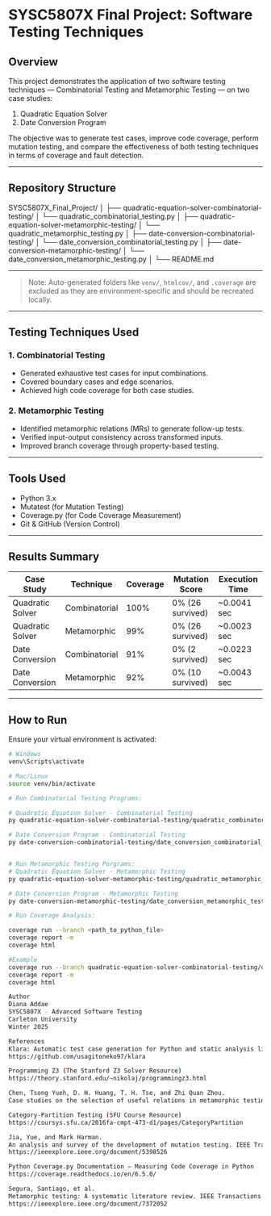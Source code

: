 # SYSC5807X Final Project: Software Testing Techniques

## Overview
This project demonstrates the application of two software testing techniques — Combinatorial Testing and Metamorphic Testing — on two case studies:

1. Quadratic Equation Solver  
2. Date Conversion Program  

The objective was to generate test cases, improve code coverage, perform mutation testing, and compare the effectiveness of both testing techniques in terms of coverage and fault detection.

---

## Repository Structure

SYSC5807X_Final_Project/ │ 
├── quadratic-equation-solver-combinatorial-testing/ │ 
└── quadratic_combinatorial_testing.py │ 
├── quadratic-equation-solver-metamorphic-testing/ │ 
└── quadratic_metamorphic_testing.py │ 
├── date-conversion-combinatorial-testing/ │ 
└── date_conversion_combinatorial_testing.py │ 
├── date-conversion-metamorphic-testing/ │ 
└── date_conversion_metamorphic_testing.py │ 
└── README.md

---


> Note: Auto-generated folders like `venv/`, `htmlcov/`, and `.coverage` are excluded as they are environment-specific and should be recreated locally.

---

## Testing Techniques Used

### 1. Combinatorial Testing
- Generated exhaustive test cases for input combinations.
- Covered boundary cases and edge scenarios.
- Achieved high code coverage for both case studies.

### 2. Metamorphic Testing
- Identified metamorphic relations (MRs) to generate follow-up tests.
- Verified input-output consistency across transformed inputs.
- Improved branch coverage through property-based testing.

---

## Tools Used

- Python 3.x  
- Mutatest (for Mutation Testing)  
- Coverage.py (for Code Coverage Measurement)  
- Git & GitHub (Version Control)  

---

## Results Summary

| Case Study        | Technique        | Coverage | Mutation Score | Execution Time |
|------------------|-----------------|----------|----------------|----------------|
| Quadratic Solver | Combinatorial   | 100%     | 0% (26 survived) | ~0.0041 sec   |
| Quadratic Solver | Metamorphic     | 99%      | 0% (26 survived) | ~0.0023 sec   |
| Date Conversion  | Combinatorial   | 91%      | 0% (2 survived)  | ~0.0223 sec   |
| Date Conversion  | Metamorphic     | 92%      | 0% (10 survived) | ~0.0043 sec   |

---

## How to Run

Ensure your virtual environment is activated:

```bash
# Windows
venv\Scripts\activate

# Mac/Linux
source venv/bin/activate

# Run Combinatorial Testing Programs:

# Quadratic Equation Solver - Combinatorial Testing
py quadratic-equation-solver-combinatorial-testing/quadratic_combinatorial_testing.py

# Date Conversion Program - Combinatorial Testing
py date-conversion-combinatorial-testing/date_conversion_combinatorial_testing.py


# Run Metamorphic Testing Porgrams:
# Quadratic Equation Solver - Metamorphic Testing
py quadratic-equation-solver-metamorphic-testing/quadratic_metamorphic_testing.py

# Date Conversion Program - Metamorphic Testing
py date-conversion-metamorphic-testing/date_conversion_metamorphic_testing.py

# Run Coverage Analysis:

coverage run --branch <path_to_python_file>
coverage report -m
coverage html

#Example
coverage run --branch quadratic-equation-solver-combinatorial-testing/quadratic_combinatorial_testing.py
coverage report -m
coverage html

Author
Diana Addae
SYSC5807X - Advanced Software Testing
Carleton University
Winter 2025

References
Klara: Automatic test case generation for Python and static analysis library
https://github.com/usagitoneko97/klara

Programming Z3 (The Stanford Z3 Solver Resource)
https://theory.stanford.edu/~nikolaj/programmingz3.html

Chen, Tsong Yueh, D. H. Huang, T. H. Tse, and Zhi Quan Zhou.
Case studies on the selection of useful relations in metamorphic testing.

Category-Partition Testing (SFU Course Resource)
https://coursys.sfu.ca/2016fa-cmpt-473-d1/pages/CategoryPartition

Jia, Yue, and Mark Harman.
An analysis and survey of the development of mutation testing. IEEE Transactions on Software Engineering, 2011.
https://ieeexplore.ieee.org/document/5398526

Python Coverage.py Documentation — Measuring Code Coverage in Python
https://coverage.readthedocs.io/en/6.5.0/

Segura, Santiago, et al.
Metamorphic testing: A systematic literature review. IEEE Transactions on Software Engineering, 2016.
https://ieeexplore.ieee.org/document/7372052